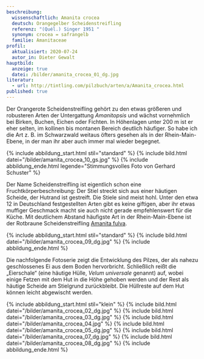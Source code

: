 ```yaml
---
beschreibung:
  wissenschaftlich: Amanita crocea
  deutsch: Orangegelber Scheidenstreifling
  referenz: "(Quél.) Singer 1951 "
  synonym: crocea = safrangelb
  familie: Amanitaceae
profil:
  aktualisiert: 2020-07-24
  autor_in: Dieter Gewalt
hauptbild:
  anzeige: true
  datei: /bilder/amanita_crocea_01_dg.jpg
literatur:
  - url: http://tintling.com/pilzbuch/arten/a/Amanita_crocea.html
published: true
---
```

Der Orangerote Scheidenstreifling gehört zu den etwas größeren und robusteren Arten der Untergattung *Amanitopsis* und wächst vornehmlich bei Birken, Buchen, Eichen oder Fichten. In Höhenlagen unter 200 m ist er eher selten, im kollinen bis montanen Bereich deutlich häufiger. So habe ich die Art z. B. im Schwarzwald weitaus öfters gesehen als in der Rhein-Main-Ebene, in der man ihr aber auch immer mal wieder begegnet.

{% include abbildung_start.html stil="standard" %}
{% include bild.html datei="/bilder/amanita_crocea_10_gs.jpg" %}
{% include abbildung_ende.html legende="Stimmungsvolles Foto von Gerhard Schuster" %}

Der Name Scheidenstreifling ist eigentlich schon eine Fruchtkörperbeschreibung: Der Stiel streckt sich aus einer häutigen Scheide, der Hutrand ist gestreift. Die Stiele sind meist hohl. Unter den etwa 12 in Deutschland festgestellten Arten gibt es keine giftigen, aber ihr etwas muffiger Geschmack macht sie auch nicht gerade empfehlenswert für die Küche. Mit deutlichem Abstand häufigste Art in der Rhein-Main-Ebene ist der Rotbraune Scheidenstreifling [Amanita fulva](/pilze/amanita-fulva-rotbrauner-fuchsiger-scheidenstreifling).

{% include abbildung_start.html stil="standard" %}
{% include bild.html datei="/bilder/amanita_crocea_09_dg.jpg" %}
{% include abbildung_ende.html %}

Die nachfolgende Fotoserie zeigt die Entwicklung des Pilzes, der als nahezu geschlossenes Ei aus dem Boden hervorbricht. Schließlich reißt die „Eierschale“ (eine häutige Hülle, *Velum universale* genannt) auf, wobei einige Fetzen mit dem Hut in die Höhe gehoben werden und der Rest als häutige Scheide am Stielgrund zurückbleibt. Die Hüllreste auf dem Hut können leicht abgewischt werden.

{% include abbildung_start.html stil="klein" %}
{% include bild.html datei="/bilder/amanita_crocea_02_dg.jpg" %}
{% include bild.html datei="/bilder/amanita_crocea_03_dg.jpg" %}
{% include bild.html datei="/bilder/amanita_crocea_04.jpg" %}
{% include bild.html datei="/bilder/amanita_crocea_05_dg.jpg" %}
{% include bild.html datei="/bilder/amanita_crocea_07_dg.jpg" %}
{% include bild.html datei="/bilder/amanita_crocea_08_dg.jpg" %}
{% include abbildung_ende.html %}